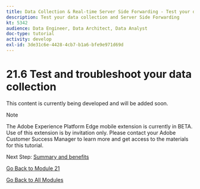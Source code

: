 ```yaml
---
title: Data Collection & Real-time Server Side Forwarding - Test your data collection and Server Side Forwarding
description: Test your data collection and Server Side Forwarding
kt: 5342
audience: Data Engineer, Data Architect, Data Analyst
doc-type: tutorial
activity: develop
exl-id: 3de31c6e-4428-4cb7-b1a6-bfe9e971d69d
---
```

# 21.6 Test and troubleshoot your data collection

This content is currently being developed and will be added soon.

>[!NOTE]
>
>The Adobe Experience Platform Edge mobile extension is currently in BETA. Use of this extension is by invitation only. Please contact your Adobe Customer Success Manager to learn more and get access to the materials for this tutorial.

Next Step: [Summary and benefits](./summary.md)

[Go Back to Module 21](./aep-data-collection-ssf.md)

[Go Back to All Modules](./../../overview.md)
